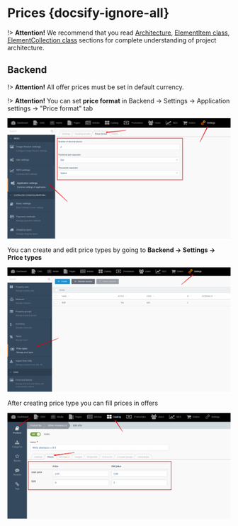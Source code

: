 # Prices {docsify-ignore-all}

!> **Attention!**  We recommend that you read [Architecture](home.md#architecture), [ElementItem class](item-class/item-class.md),
[ElementCollection class](collection-class/collection-class.md) sections for complete understanding of  project architecture.

## Backend

!> **Attention!** All offer prices must be set in default currency.

!> **Attention!** You can set **price format** in Backend -> Settings -> Application settings -> "Price format" tab

![](./../../assets/images/backend-settings-1.png)

You can create and edit price types by going to **Backend -> Settings -> Price types**

![](./../../assets/images/backend-price-type-1.png)

After creating price type you can fill prices in offers

![](./../../assets/images/backend-price-type-2.png)
